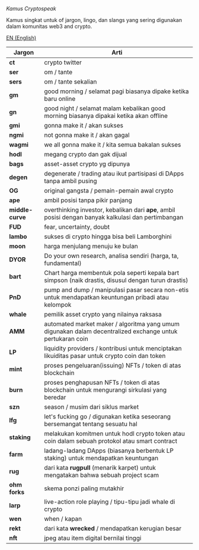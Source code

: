 *Kamus Cryptospeak*

Kamus singkat untuk of jargon, lingo, dan slangs yang sering digunakan dalam komunitas web3 and crypto.

[EN (English)](./README.md)

|Jargon|Arti|
|------|----|
|**ct**| crypto twitter |
|**ser**| om / tante |
|**sers**| om / tante sekalian|
|**gm**| good morning / selamat pagi biasanya dipake ketika baru online|
|**gn**| good night / selamat malam kebalikan good morning biasanya dipakai ketika akan offline|
|**gmi**| gonna make it / akan sukses|
|**ngmi**| not gonna make it / akan gagal|
|**wagmi**| we all gonna make it / kita semua bakalan sukses|
|**hodl**| megang crypto dan gak dijual |
|**bags**| asset-asset crypto yg dipunya|
|**degen**| degenerate / trading atau ikut partisipasi di DApps tanpa ambil pusing |
|**OG**| original gangsta / pemain-pemain awal crypto|
|**ape**| ambil posisi tanpa pikir panjang |
|**middle-curve**| overthinking investor, kebalikan dari **ape**, ambil posisi dengan banyak kalkulasi dan pertimbangan |
|**FUD**|  fear, uncertainty, doubt |
|**lambo**| sukses di crypto hingga bisa beli Lamborghini|
|**moon**| harga menjulang menuju ke bulan|
|**DYOR**| Do your own research, analisa sendiri (harga, ta, fundamental) |
|**bart**| Chart harga membentuk pola seperti kepala bart simpson (naik drastis, disusul dengan turun drastis) |
|**PnD**| pump and dump / manipulasi pasar secara non-etis untuk mendapatkan keuntungan pribadi atau kelompok|
|**whale**| pemilik asset crypto yang nilainya raksasa|
|**AMM**| automated market maker / algoritma yang umum digunakan dalam decentralized exchange untuk pertukaran coin|
|**LP**| liquidity providers / kontribusi untuk menciptakan likuiditas pasar untuk crypto coin dan token|
|**mint**| proses pengeluaran(issuing) NFTs / token di atas blockchain |
|**burn**| proses penghapusan NFTs / token di atas blockchain untuk mengurangi sirkulasi yang beredar|
|**szn**| season / musim dari siklus market |
|**lfg**| let's fucking go / digunakan ketika seseorang bersemangat tentang sesuatu hal |
|**staking**| melakukan komitmen untuk hodl crypto token atau coin dalam sebuah protokol atau smart contract|
|**farm**| ladang-ladang DApps (biasanya berbentuk LP staking) untuk mendapatkan keuntungan|
|**rug**| dari kata **rugpull** (menarik karpet) untuk mengatakan bahwa sebuah project scam|
|**ohm forks**| skema ponzi paling mutakhir|
|**larp**| live-action role playing / tipu-tipu jadi whale di crypto|
|**wen**| when / kapan |
|**rekt**|  dari kata **wrecked** / mendapatkan kerugian besar |
|**nft**| jpeg atau item digital bernilai tinggi |
